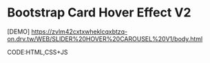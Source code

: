 Bootstrap Card Hover Effect V2
==============================
[DEMO] https://zvlm42cxtxwheklcqxbtzq-on.drv.tw/WEB/SLIDER%20HOVER%20CAROUSEL%20V1/body.html

CODE:HTML,CSS+JS
